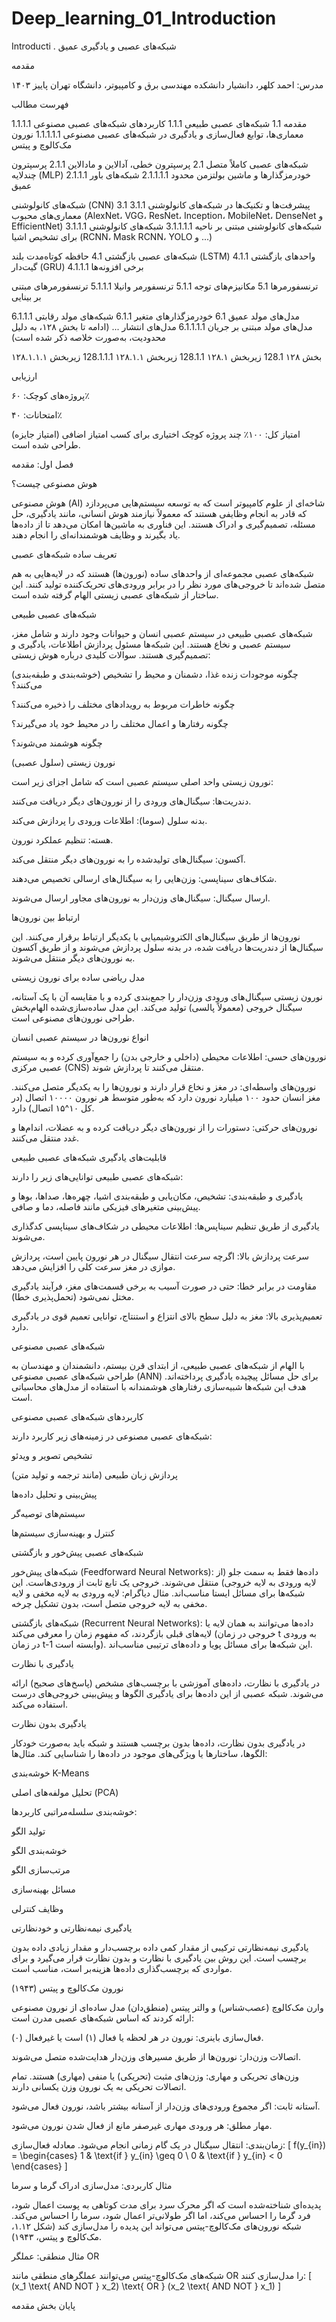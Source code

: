 # Deep_learning_01_Introduction
Introducti
.
شبکه‌های عصبی و یادگیری عمیق

مقدمه

مدرس: احمد کلهر، دانشیار
دانشکده مهندسی برق و کامپیوتر، دانشگاه تهران
پاییز ۱۴۰۳



فهرست مطالب





مقدمه
1.1 شبکه‌های عصبی طبیعی
1.1.1 کاربردهای شبکه‌های عصبی مصنوعی
1.1.1.1 معماری‌ها، توابع فعال‌سازی و یادگیری در شبکه‌های عصبی مصنوعی
1.1.1.1.1 نورون مک‌کالوچ و پیتس



شبکه‌های عصبی کاملاً متصل
2.1 پرسپترون خطی، آدالاین و مادالاین
2.1.1 پرسپترون چندلایه (MLP)
2.1.1.1 خودرمزگذارها و ماشین بولتزمن محدود
2.1.1.1.1 شبکه‌های باور عمیق



شبکه‌های کانولوشنی (CNN)
3.1 پیشرفت‌ها و تکنیک‌ها در شبکه‌های کانولوشنی
3.1.1 معماری‌های محبوب (AlexNet، VGG، ResNet، Inception، MobileNet، DenseNet و EfficientNet)
3.1.1.1 شبکه‌های کانولوشنی مبتنی بر ناحیه
3.1.1.1.1 شبکه‌های کانولوشنی برای تشخیص اشیا (RCNN، Mask RCNN، YOLO و ...)



شبکه‌های عصبی بازگشتی
4.1 حافظه کوتاه‌مدت بلند (LSTM)
4.1.1 واحدهای بازگشتی گیت‌دار (GRU)
4.1.1.1 برخی افزونه‌ها



ترنسفورمرها
5.1 مکانیزم‌های توجه
5.1.1 ترنسفورمر وانیلا
5.1.1.1 ترنسفورمرهای مبتنی بر بینایی



مدل‌های مولد عمیق
6.1 خودرمزگذارهای متغیر
6.1.1 شبکه‌های مولد رقابتی
6.1.1.1 مدل‌های مولد مبتنی بر جریان
6.1.1.1.1 مدل‌های انتشار
... (ادامه تا بخش ۱۲۸، به دلیل محدودیت، به‌صورت خلاصه ذکر شده است)



بخش ۱۲۸
128.1 زیربخش ۱۲۸.۱
128.1.1 زیربخش ۱۲۸.۱.۱
128.1.1.1 زیربخش ۱۲۸.۱.۱.۱



ارزیابی





پروژه‌های کوچک: ۶۰٪



امتحانات: ۴۰٪



امتیاز کل: ۱۰۰٪
چند پروژه کوچک اختیاری برای کسب امتیاز اضافی (امتیاز جایزه) طراحی شده است.



فصل اول: مقدمه

هوش مصنوعی چیست؟

هوش مصنوعی (AI) شاخه‌ای از علوم کامپیوتر است که به توسعه سیستم‌هایی می‌پردازد که قادر به انجام وظایفی هستند که معمولاً نیازمند هوش انسانی، مانند یادگیری، حل مسئله، تصمیم‌گیری و ادراک هستند. این فناوری به ماشین‌ها امکان می‌دهد تا از داده‌ها یاد بگیرند و وظایف هوشمندانه‌ای را انجام دهند.

تعریف ساده شبکه‌های عصبی

شبکه‌های عصبی مجموعه‌ای از واحدهای ساده (نورون‌ها) هستند که در لایه‌هایی به هم متصل شده‌اند تا خروجی‌های مورد نظر را در برابر ورودی‌های تحریک‌کننده تولید کنند. این ساختار از شبکه‌های عصبی زیستی الهام گرفته شده است.

شبکه‌های عصبی طبیعی

شبکه‌های عصبی طبیعی در سیستم عصبی انسان و حیوانات وجود دارند و شامل مغز، سیستم عصبی و نخاع هستند. این شبکه‌ها مسئول پردازش اطلاعات، یادگیری و تصمیم‌گیری هستند.
سوالات کلیدی درباره هوش زیستی:





چگونه موجودات زنده غذا، دشمنان و محیط را تشخیص (خوشه‌بندی و طبقه‌بندی) می‌کنند؟



چگونه خاطرات مربوط به رویدادهای مختلف را ذخیره می‌کنند؟



چگونه رفتارها و اعمال مختلف را در محیط خود یاد می‌گیرند؟



چگونه هوشمند می‌شوند؟

نورون زیستی (سلول عصبی)

نورون زیستی واحد اصلی سیستم عصبی است که شامل اجزای زیر است:





دندریت‌ها: سیگنال‌های ورودی را از نورون‌های دیگر دریافت می‌کنند.



بدنه سلول (سوما): اطلاعات ورودی را پردازش می‌کند.



هسته: تنظیم عملکرد نورون.



آکسون: سیگنال‌های تولیدشده را به نورون‌های دیگر منتقل می‌کند.



شکاف‌های سیناپسی: وزن‌هایی را به سیگنال‌های ارسالی تخصیص می‌دهند.



ارسال سیگنال: سیگنال‌های وزن‌دار به نورون‌های مجاور ارسال می‌شوند.

ارتباط بین نورون‌ها

نورون‌ها از طریق سیگنال‌های الکتروشیمیایی با یکدیگر ارتباط برقرار می‌کنند. این سیگنال‌ها از دندریت‌ها دریافت شده، در بدنه سلول پردازش می‌شوند و از طریق آکسون به نورون‌های دیگر منتقل می‌شوند.

مدل ریاضی ساده برای نورون زیستی

نورون زیستی سیگنال‌های ورودی وزن‌دار را جمع‌بندی کرده و با مقایسه آن با یک آستانه، سیگنال خروجی (معمولاً پالسی) تولید می‌کند. این مدل ساده‌سازی‌شده الهام‌بخش طراحی نورون‌های مصنوعی است.

انواع نورون‌ها در سیستم عصبی انسان





نورون‌های حسی: اطلاعات محیطی (داخلی و خارجی بدن) را جمع‌آوری کرده و به سیستم عصبی مرکزی (CNS) منتقل می‌کنند تا پردازش شوند.



نورون‌های واسطه‌ای: در مغز و نخاع قرار دارند و نورون‌ها را به یکدیگر متصل می‌کنند. مغز انسان حدود ۱۰۰ میلیارد نورون دارد که به‌طور متوسط هر نورون ۱۰۰۰۰ اتصال (در کل ۱۰^۱۵ اتصال) دارد.



نورون‌های حرکتی: دستورات را از نورون‌های دیگر دریافت کرده و به عضلات، اندام‌ها و غدد منتقل می‌کنند.

قابلیت‌های یادگیری شبکه‌های عصبی طبیعی

شبکه‌های عصبی طبیعی توانایی‌های زیر را دارند:





یادگیری و طبقه‌بندی: تشخیص، مکان‌یابی و طبقه‌بندی اشیا، چهره‌ها، صداها، بوها و پیش‌بینی متغیرهای فیزیکی مانند فاصله، دما و صافی.



یادگیری از طریق تنظیم سیناپس‌ها: اطلاعات محیطی در شکاف‌های سیناپسی کدگذاری می‌شوند.



سرعت پردازش بالا: اگرچه سرعت انتقال سیگنال در هر نورون پایین است، پردازش موازی در مغز سرعت کلی را افزایش می‌دهد.



مقاومت در برابر خطا: حتی در صورت آسیب به برخی قسمت‌های مغز، فرآیند یادگیری مختل نمی‌شود (تحمل‌پذیری خطا).



تعمیم‌پذیری بالا: مغز به دلیل سطح بالای انتزاع و استنتاج، توانایی تعمیم قوی در یادگیری دارد.

شبکه‌های عصبی مصنوعی

با الهام از شبکه‌های عصبی طبیعی، از ابتدای قرن بیستم، دانشمندان و مهندسان به طراحی شبکه‌های عصبی مصنوعی (ANN) برای حل مسائل پیچیده یادگیری پرداخته‌اند. هدف این شبکه‌ها شبیه‌سازی رفتارهای هوشمندانه با استفاده از مدل‌های محاسباتی است.

کاربردهای شبکه‌های عصبی مصنوعی

شبکه‌های عصبی مصنوعی در زمینه‌های زیر کاربرد دارند:





تشخیص تصویر و ویدئو



پردازش زبان طبیعی (مانند ترجمه و تولید متن)



پیش‌بینی و تحلیل داده‌ها



سیستم‌های توصیه‌گر



کنترل و بهینه‌سازی سیستم‌ها

شبکه‌های عصبی پیش‌خور و بازگشتی





شبکه‌های پیش‌خور (Feedforward Neural Networks): داده‌ها فقط به سمت جلو (از لایه ورودی به لایه خروجی) منتقل می‌شوند. خروجی یک تابع ثابت از ورودی‌هاست. این شبکه‌ها برای مسائل ایستا مناسب‌اند.
مثال دیاگرام: لایه ورودی به لایه مخفی و لایه مخفی به لایه خروجی متصل است، بدون تشکیل چرخه.



شبکه‌های بازگشتی (Recurrent Neural Networks): داده‌ها می‌توانند به همان لایه یا لایه‌های قبلی بازگردند، که مفهوم زمان را معرفی می‌کند (خروجی در زمان t به ورودی در زمان t-1 وابسته است). این شبکه‌ها برای مسائل پویا و داده‌های ترتیبی مناسب‌اند.

یادگیری با نظارت

در یادگیری با نظارت، داده‌های آموزشی با برچسب‌های مشخص (پاسخ‌های صحیح) ارائه می‌شوند. شبکه عصبی از این داده‌ها برای یادگیری الگوها و پیش‌بینی خروجی‌های درست استفاده می‌کند.

یادگیری بدون نظارت

در یادگیری بدون نظارت، داده‌ها بدون برچسب هستند و شبکه باید به‌صورت خودکار الگوها، ساختارها یا ویژگی‌های موجود در داده‌ها را شناسایی کند.
مثال‌ها:





خوشه‌بندی K-Means



تحلیل مولفه‌های اصلی (PCA)



خوشه‌بندی سلسله‌مراتبی
کاربردها:



تولید الگو



خوشه‌بندی الگو



مرتب‌سازی الگو



مسائل بهینه‌سازی



وظایف کنترلی

یادگیری نیمه‌نظارتی و خودنظارتی

یادگیری نیمه‌نظارتی ترکیبی از مقدار کمی داده برچسب‌دار و مقدار زیادی داده بدون برچسب است. این روش بین یادگیری با نظارت و بدون نظارت قرار می‌گیرد و برای مواردی که برچسب‌گذاری داده‌ها هزینه‌بر است، مناسب است.

نورون مک‌کالوچ و پیتس (۱۹۴۳)

وارن مک‌کالوچ (عصب‌شناس) و والتر پیتس (منطق‌دان) مدل ساده‌ای از نورون مصنوعی ارائه کردند که اساس شبکه‌های عصبی مدرن است:





فعال‌سازی باینری: نورون در هر لحظه یا فعال (۱) است یا غیرفعال (۰).



اتصالات وزن‌دار: نورون‌ها از طریق مسیرهای وزن‌دار هدایت‌شده متصل می‌شوند.



وزن‌های تحریکی و مهاری: وزن‌های مثبت (تحریکی) یا منفی (مهاری) هستند. تمام اتصالات تحریکی به یک نورون وزن یکسانی دارند.



آستانه ثابت: اگر مجموع ورودی‌های وزن‌دار از آستانه بیشتر باشد، نورون فعال می‌شود.



مهار مطلق: هر ورودی مهاری غیرصفر مانع از فعال شدن نورون می‌شود.



زمان‌بندی: انتقال سیگنال در یک گام زمانی انجام می‌شود.
معادله فعال‌سازی:
[ f(y_{in}) = \begin{cases} 1 & \text{if } y_{in} \geq 0 \ 0 & \text{if } y_{in} < 0 \end{cases} ]

مثال کاربردی: مدل‌سازی ادراک گرما و سرما

پدیده‌ای شناخته‌شده است که اگر محرک سرد برای مدت کوتاهی به پوست اعمال شود، فرد گرما را احساس می‌کند، اما اگر طولانی‌تر اعمال شود، سرما را احساس می‌کند. شبکه نورون‌های مک‌کالوچ-پیتس می‌تواند این پدیده را مدل‌سازی کند (شکل ۱.۱۲، مک‌کالوچ و پیتس، ۱۹۴۳).

مثال منطقی: عملگر OR

شبکه‌های مک‌کالوچ-پیتس می‌توانند عملگرهای منطقی مانند OR را مدل‌سازی کنند:
[ (x_1 \text{ AND NOT } x_2) \text{ OR } (x_2 \text{ AND NOT } x_1) ]



پایان بخش مقدمه
